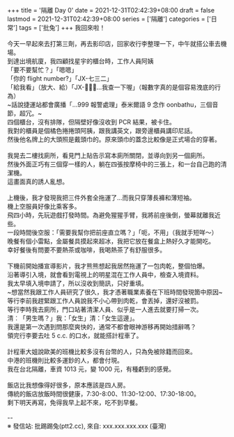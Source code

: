 +++
title = '隔離 Day 0'
date = 2021-12-31T02:42:39+08:00
draft = false
lastmod = 2021-12-31T02:42:39+08:00
series = ['隔離']
categories = ['日常']
tags = ['批兔']
+++
我回來啦！<br>
<br>
今天一早起來去打第三劑，再去影印店，回家收行李整理一下，中午就搭公車去機場。<br>
到達出境航廈，我四顧找星宇的櫃台時，工作人員阿姨<br>
「要不要幫忙？」「嗯嗯」<br>
「你的 flight number?」「JX-七三二」<br>
「給我看」（放大、給）「JX-…我查一下喔」（報數字真的是個容易洩底的行為）<br>
~話說捷運站都會廣播「…999 報警處理」泰米爾語 9 念作 oonbathu，三個音節，超冗。~<br>
四個櫃台，沒有排隊，但隔壁好像沒收到 PCR 結果，被卡住。<br>
我對的櫃員是個橘色捲捲頭阿胰，跟我講英文，跟旁邊櫃員講印尼話。<br>
然後他名牌上的大頭照是戴頭巾的。原來頭巾的蓋念比較像是正式場合的穿著。<br>
<br>
我晃去二樓找廁所，看見門上貼告示寫本廁所關閉，並導向到另一個廁所。<br>
然後外面正巧有三個穿一樣的人，躺在四張按摩椅中的三張上，和一台自己跑的清潔機。<br>
這畫面真的誘人亂想。<br>
<br>
上機後，我才發現我把三件外套全拖運了…而我只穿薄長褲和薄短袖。<br>
機上空服員好像比乘客多。<br>
飛四小時，先玩遊戲打發時間。為避免猩猩手臂，我將前座後倒，螢幕就離我近些。<br>
一段時間後空服：「需要我幫你把前座直立嗎？」「呃，不用」（我就手短咩～）<br>
晚餐有個小雷點，金屬餐具摸起來超冰，我把它放在餐盒上熱好久才能開吃。<br>
幸好餐後有問要不要熱茶或咖啡，我喝熱茶了有舒服很多。<br>
<br>
下機前開始播宣導影片，我才熊熊想起我居然拖運了一包肉乾，整個怕爆。<br>
沿著導引入境，就會看到電視上的明星混在工作人員中，檢查入境資料。<br>
我太早填入境申請了，所以沒收到簡訊，只好重填。<br>
~想當然我跟工作人員研究了很久，我才憑著職業素養在下班時間發現箇中原因~<br>
等行李前我趕緊跟工作人員說我不小心帶到肉乾，會丟掉，還好沒被罰。<br>
等行李時我去廁所，門口站著清潔人員、似乎是一人進去就要打掃一次。<br>
清︰「男生嗎？」我：「女生」清：「女生這邊」。<br>
我還是第一次遇到問那麼爽快的，通常不都會眼神游移再開始措辭嗎？<br>
領完行李要去吐 5 c.c. 的口水，就能搭計程車了。<br>
<br>
計程車大姐說歐美的班機比較多沒有台幣的人，只為免被除籍而回來。<br>
中港的班機則比較多運鈔的人，都會付現。<br>
我在台北隔離，車資 1013 元，變 1000 元，有種虧到的感覺。<br>
<br>
飯店比我想像得好很多，原本應該是四人房。<br>
傳統的飯店放飯時間很健康，7:30-8:00、11:30-12:00、17:30-18:00。<br>
剩下明天再寫，免得我早上起不來，吃不到早餐。<br>
<br>
--<br>
※ 發信站: 批踢踢兔(ptt2.cc), 來自: xxx.xxx.xxx.xxx (臺灣)<br>
